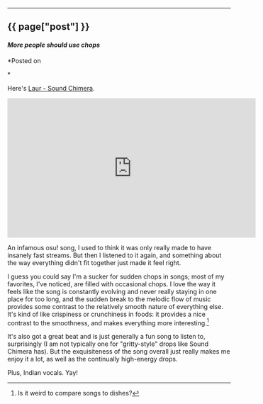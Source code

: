 

---
## {{ page["post"] }}

#### *More people should use chops*

*Posted on
<!--%
from datetime import datetime
print(datetime.strptime(page["date"], "%Y-%m-%d").strftime("%Y %B %d"))
%-->*

Here's [Laur - Sound Chimera](https://www.youtube.com/watch?v=Ou_udndPAO4).

<iframe width="560" height="315" src="https://www.youtube-nocookie.com/embed/Ou_udndPAO4" title="YouTube video player" frameborder="0" allow="accelerometer; autoplay; clipboard-write; encrypted-media; gyroscope; picture-in-picture" allowfullscreen></iframe>

An infamous osu! song, I used to think it was only really made to have insanely fast streams. But then I listened to it again, and something about the way everything didn't fit together just made it feel right.

I guess you could say I'm a sucker for sudden chops in songs; most of my favorites, I've noticed, are filled with occasional chops. I love the way it feels like the song is constantly evolving and never really staying in one place for too long, and the sudden break to the melodic flow of music provides some contrast to the relatively smooth nature of everything else. It's kind of like crispiness or crunchiness in foods: it provides a nice contrast to the smoothness, and makes everything more interesting.[^1]

It's also got a great beat and is just generally a fun song to listen to, surprisingly (I am not typically one for "gritty-style" drops like Sound Chimera has). But the exquisiteness of the song overall just really makes me enjoy it a lot, as well as the continually high-energy drops.

Plus, Indian vocals. Yay!

[^1]: Is it weird to compare songs to dishes?